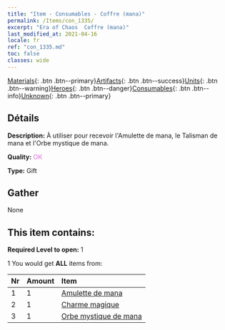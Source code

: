 ```yaml
---
title: "Item - Consumables - Coffre (mana)"
permalink: /Items/con_1335/
excerpt: "Era of Chaos  Coffre (mana)"
last_modified_at: 2021-04-16
locale: fr
ref: "con_1335.md"
toc: false
classes: wide
---
```

 [Materials](/fr/Items/){: .btn .btn--primary}[Artifacts](/fr/Items/Artifacts/){: .btn .btn--success}[Units](/fr/Items/Units/){: .btn .btn--warning}[Heroes](/fr/Items/Heroes/){: .btn .btn--danger}[Consumables](/fr/Items/Consumables/){: .btn .btn--info}[Unknown](/fr/Items/Unknown/){: .btn .btn--primary}

## Détails
 **Description:** À utiliser pour recevoir l'Amulette de mana, le Talisman de mana et l'Orbe mystique de mana.

 **Quality:** <span style="color: #DA70D6">OK</span>

 **Type:** Gift

## Gather

  None

## This item contains:

 **Required Level to open:** 1

 1 You would get **ALL** items  from:

  | Nr | Amount |     Item    |
  |:---|:-------|:------------|
  | 1 | 1 | [Amulette de mana](/fr/Items/art_112/) |  | 
  | 2 | 1 | [Charme magique](/fr/Items/art_113/) |  | 
  | 3 | 1 | [Orbe mystique de mana](/fr/Items/art_114/) |  | 
